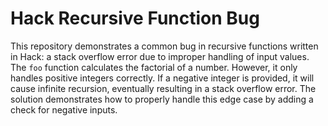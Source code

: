 # Hack Recursive Function Bug
This repository demonstrates a common bug in recursive functions written in Hack:  a stack overflow error due to improper handling of input values.  The `foo` function calculates the factorial of a number. However, it only handles positive integers correctly. If a negative integer is provided, it will cause infinite recursion, eventually resulting in a stack overflow error. The solution demonstrates how to properly handle this edge case by adding a check for negative inputs.